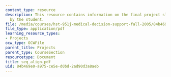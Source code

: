 ```yaml
---
content_type: resource
description: This resource contains information on the final project slides created
  by the student.
file: /media/courses/hst-951j-medical-decision-support-fall-2005/84b469e0a975ce5ed0bd2ad90d3a8aeb_seq_align.pdf
file_type: application/pdf
learning_resource_types:
- Projects
ocw_type: OCWFile
parent_title: Projects
parent_type: CourseSection
resourcetype: Document
title: seq_align.pdf
uid: 84b469e0-a975-ce5e-d0bd-2ad90d3a8aeb
---
```

